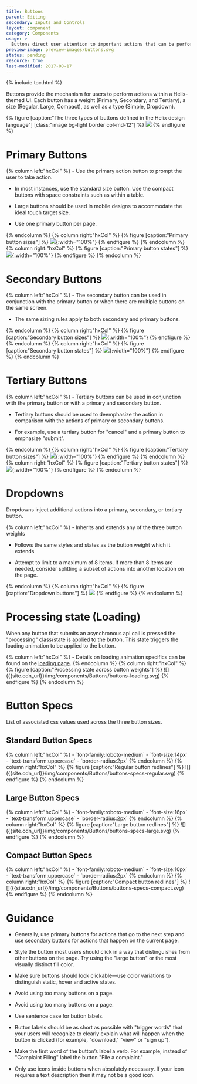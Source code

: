 ```yaml
---
title: Buttons
parent: Editing
secondary: Inputs and Controls
layout: component
category: Components
usage: >
  Buttons direct user attention to important actions that can be performed from the current page. Base the use of various types of buttons on the importance of each action.
preview-image: preview-images/buttons.svg
status: pending
resource: true
last-modified: 2017-08-17
---
```


{% include toc.html %}

Buttons provide the mechanism for users to perform actions within a
Helix-themed UI. Each button has a weight (Primary, Secondary, and Tertiary),
a size (Regular, Large, Compact), as well as a type (Simple, Dropdown).

{% figure [caption:"The three types of buttons defined in the Helix design language"] [class:"image bg-light border col-md-12"] %}
![]({{site.cdn_url}}/img/components/Buttons/buttons-types.svg)
{% endfigure %}

# Primary Buttons

<div class="hxRow">
{% column left:"hxCol" %}
-   Use the primary action button to prompt the user to take action.

-   In most instances, use the standard size button. Use the compact buttons
    with space constraints such as within a table.

-   Large buttons should be used in mobile designs to accommodate the ideal
    touch target size.

-   Use one primary button per page.

{% endcolumn %}
{% column right:"hxCol" %}
{% figure [caption:"Primary button sizes"] %}
![]({{site.cdn_url}}/img/components/Buttons/buttons-primary-sizes.svg){:width="100%"}
{% endfigure %}
{% endcolumn %}
{% column right:"hxCol" %}
{% figure [caption:"Primary button states"] %}
![]({{site.cdn_url}}/img/components/Buttons/buttons-primary-actions.svg){:width="100%"}
{% endfigure %}
{% endcolumn %}
</div>

# Secondary Buttons

<div class="hxRow">
{% column left:"hxCol" %}
-   The secondary button can be used in conjunction with the primary button or
    when there are multiple buttons on the same screen.

-   The same sizing rules apply to both secondary and primary buttons.

{% endcolumn %}
{% column right:"hxCol" %}
{% figure [caption:"Secondary button sizes"] %}
![]({{site.cdn_url}}/img/components/Buttons/buttons-secondary-sizes.svg){:width="100%"}
{% endfigure %}
{% endcolumn %}
{% column right:"hxCol" %}
{% figure [caption:"Secondary button states"] %}
![]({{site.cdn_url}}/img/components/Buttons/buttons-secondary-actions.svg){:width="100%"}
{% endfigure %}
{% endcolumn %}
</div>

# Tertiary Buttons

<div class="hxRow">
{% column left:"hxCol" %}
-   Tertiary buttons can be used in conjunction with the primary button or with
    a primary and secondary button.

-   Tertiary buttons should be used to deemphasize the action in comparison
    with the actions of primary or secondary buttons.

-   For example, use a tertiary button for "cancel" and a primary button to
    emphasize "submit".

{% endcolumn %}
{% column right:"hxCol" %}
{% figure [caption:"Tertiary button sizes"] %}
![]({{site.cdn_url}}/img/components/Buttons/buttons-tertiary-sizes.svg){:width="100%"}
{% endfigure %}
{% endcolumn %}
{% column right:"hxCol" %}
{% figure [caption:"Tertiary button states"] %}
![]({{site.cdn_url}}/img/components/Buttons/buttons-tertiary-actions.svg){:width="100%"}
{% endfigure %}
{% endcolumn %}
</div>

# Dropdowns

Dropdowns inject additional actions into a primary, secondary, or tertiary
button.

<div class="hxRow">
{% column left:"hxCol" %}
-   Inherits and extends any of the three button weights

-   Follows the same styles and states as the button weight which it extends

-   Attempt to limit to a maximum of 8 items. If more than 8 items are needed,
    consider splitting a subset of actions into another location on the page.

{% endcolumn %}
{% column right:"hxCol" %}
{% figure [caption:"Dropdown buttons"] %}
![]({{site.cdn_url}}/img/components/Buttons/buttons-dropdowns-actions.svg)
{% endfigure %}
{% endcolumn %}
</div>

# Processing state (Loading)
When any button that submits an asynchronous api call is pressed the
"processing" class/state is applied to the button. This state triggers the
loading animation to be applied to the button.

<div class="hxRow">
{% column left:"hxCol" %}
- Details on loading animation specifics can be found on the <a href="{{site.baseurl}}/components/loading.html">loading page</a>.
{% endcolumn %}
{% column right:"hxCol" %}
{% figure [caption:"Processing state across button weights"] %}
![]({{site.cdn_url}}/img/components/Buttons/buttons-loading.svg)
{% endfigure %}
{% endcolumn %}
</div>

# Button Specs

List of associated css values used across the three button sizes.

## Standard Button Specs

<div class="hxRow">
{% column left:"hxCol" %}
- `font-family:roboto-medium`
- `font-size:14px`
- `text-transform:uppercase`
- `border-radius:2px`
{% endcolumn %}
{% column right:"hxCol" %}
{% figure [caption:"Regular button redlines"] %}
![]({{site.cdn_url}}/img/components/Buttons/buttons-specs-regular.svg)
{% endfigure %}
{% endcolumn %}
</div>

## Large Button Specs

<div class="hxRow">
{% column left:"hxCol" %}
- `font-family:roboto-medium`
- `font-size:16px`
- `text-transform:uppercase`
- `border-radius:2px`
{% endcolumn %}
{% column right:"hxCol" %}
{% figure [caption:"Large button redlines"] %}
![]({{site.cdn_url}}/img/components/Buttons/buttons-specs-large.svg)
{% endfigure %}
{% endcolumn %}
</div>

## Compact Button Specs

<div class="hxRow">
{% column left:"hxCol" %}
- `font-family:roboto-medium`
- `font-size:10px`
- `text-transform:uppercase`
- `border-radius:2px`
{% endcolumn %}
{% column right:"hxCol" %}
{% figure [caption:"Compact button redlines"] %}
![]({{site.cdn_url}}/img/components/Buttons/buttons-specs-compact.svg)
{% endfigure %}
{% endcolumn %}
</div>

# Guidance

-   Generally, use primary buttons for actions that go to the next step and use
    secondary buttons for actions that happen on the current page.

-   Style the button most users should click in a way that distinguishes from
    other buttons on the page. Try using the "large button" or the most
    visually distinct fill color.

-   Make sure buttons should look clickable—use color variations to distinguish
    static, hover and active states.

-   Avoid using too many buttons on a page.

-   Avoid using too many buttons on a page.

-   Use sentence case for button labels.

-   Button labels should be as short as possible with "trigger words" that your
    users will recognize to clearly explain what will happen when the button is
    clicked (for example, "download," "view" or "sign up").

-   Make the first word of the button’s label a verb. For example, instead of
    "Complaint Filing" label the button "File a complaint."

-   Only use icons inside buttons when absolutely necessary. If your icon
    requires a text description then it may not be a good icon.
